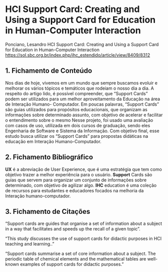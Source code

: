 # HCI Support Card: Creating and Using a Support Card for Education in Human-Computer Interaction
Ponciano, Lesandro HCI Support Card: Creating and Using a Support Card for Education in Human-Computer Interaction https://sol.sbc.org.br/index.php/ihc_estendido/article/view/8409/8312

## 1. Fichamento de Conteúdo

Nos dias de hoje, vivemos em um mundo que sempre buscamos evoluir e melhorar os vários tópicos e temáticos que rodeiam o nosso dia a dia. A respeito do artigo lido, é possível compreender, que “Support Cards” podem ser utilizados para um melhor aproveitamento da Educação na área de Interação Humano- Computador. Em poucas palavras, “Support Cards” são guias utilizados para propósitos educacionais, que organizam as informações sobre determinado assunto, com objetivo de acelerar e facilitar o entendimento sobre o mesmo
Nesse projeto, foi usado uma avaliação com casos de uso, utilizada em dois cursos de graduação, sendo eles Engenharia de Software e Sistema da Informação.
Com objetivo final, esse estudo busca utilizar os “Support Cards” para propostas didáticas na educação em Interação Humano-Computador.

## 2. Fichamento Bibliográfico

**UX** é a abreviação de User Experience, que é uma estratégia que tem como objetivo trazer a melhor experiência para o usuário.
**Support** Cards são guias que servem para organizar um conjunto de informações sobre determinado, com objetivo de agilizar algo.
**IHC** education é uma coleção de recursos para estudantes e educadores focados na melhoria da Interação humano-computador.


## 3. Fichamento de Citações

“Support cards are guides that organise a set of information about a
subject in a way that facilitates and speeds up the recall of a given
topic”.

“This study discusses the use of support cards for didactic purposes in HCI teaching and learning..”

“Support cards summarise a set of core information about a subject. The periodic table of chemical elements and the mathematical tables are well-known examples of support cards for didactic purposes.”


